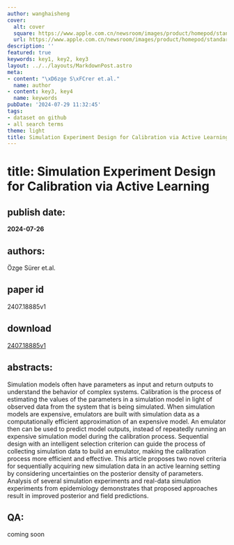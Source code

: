 ```yaml
---
author: wanghaisheng
cover:
  alt: cover
  square: https://www.apple.com.cn/newsroom/images/product/homepod/standard/Apple-HomePod-hero-230118_big.jpg.large_2x.jpg
  url: https://www.apple.com.cn/newsroom/images/product/homepod/standard/Apple-HomePod-hero-230118_big.jpg.large_2x.jpg
description: ''
featured: true
keywords: key1, key2, key3
layout: ../../layouts/MarkdownPost.astro
meta:
- content: "\xD6zge S\xFCrer et.al."
  name: author
- content: key3, key4
  name: keywords
pubDate: '2024-07-29 11:32:45'
tags:
- dataset on github
- all search terms
theme: light
title: Simulation Experiment Design for Calibration via Active Learning
---
```


# title: Simulation Experiment Design for Calibration via Active Learning 
## publish date: 
**2024-07-26** 
## authors: 
  Özge Sürer et.al. 
## paper id
2407.18885v1
## download
[2407.18885v1](http://arxiv.org/abs/2407.18885v1)
## abstracts:
Simulation models often have parameters as input and return outputs to understand the behavior of complex systems. Calibration is the process of estimating the values of the parameters in a simulation model in light of observed data from the system that is being simulated. When simulation models are expensive, emulators are built with simulation data as a computationally efficient approximation of an expensive model. An emulator then can be used to predict model outputs, instead of repeatedly running an expensive simulation model during the calibration process. Sequential design with an intelligent selection criterion can guide the process of collecting simulation data to build an emulator, making the calibration process more efficient and effective. This article proposes two novel criteria for sequentially acquiring new simulation data in an active learning setting by considering uncertainties on the posterior density of parameters. Analysis of several simulation experiments and real-data simulation experiments from epidemiology demonstrates that proposed approaches result in improved posterior and field predictions.
## QA:
coming soon
